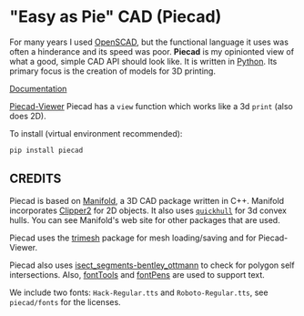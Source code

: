 # "Easy as Pie" CAD (Piecad)

For many years I used [OpenSCAD](https://www.openscad.org),
but the functional language it uses was often a hinderance and its speed
was poor. **Piecad** is my opinionted view of what a good, simple CAD API should look like.
It is written in [Python](https://www.python.org).
Its primary focus is the creation of models for 3D printing.

[Documentation](https://briansturgill.github.io/Piecad)

[Piecad-Viewer](https://github.com/briansturgill/Piecad-Viewer)
Piecad has a `view` function which works like a 3d `print` (also does 2D).

To install (virtual environment recommended):

```sh
pip install piecad
```

## CREDITS

Piecad is based on [Manifold](https://github.com/elalish/manifold), a 3D CAD package written in C++.
Manifold incorporates [Clipper2](https://github.com/AngusJohnson/Clipper2) for 2D objects.
It also uses [`quickhull`](https://github.com/akuukka/quickhull) for 3d convex hulls.
You can see Manifold's web site for other packages that are used.

Piecad uses the [trimesh](https://github.com/mikedh/trimesh) package for mesh loading/saving and
for Piecad-Viewer.

Piecad also uses [isect_segments-bentley_ottmann](https://github.com/ideasman42/isect_segments-bentley_ottmann)
to check for polygon self intersections. Also, [fontTools](https://github.com/fonttools/fonttools) and [fontPens](https://github.com/robotools/fontPens) are used to support text.

We include two fonts: `Hack-Regular.tts` and `Roboto-Regular.tts`, see `piecad/fonts` for the licenses.
